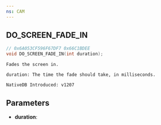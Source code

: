 ```yaml
---
ns: CAM
---
```

## DO_SCREEN_FADE_IN

```c
// 0x6A053CF596F67DF7 0x66C1BDEE
void DO_SCREEN_FADE_IN(int duration);
```

```
Fades the screen in.

duration: The time the fade should take, in milliseconds.

NativeDB Introduced: v1207
```

## Parameters
* **duration**:
